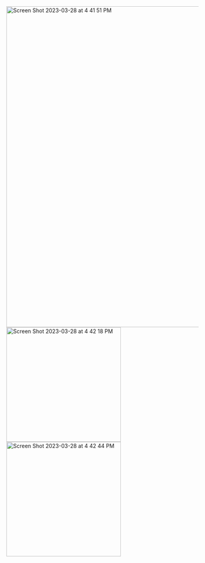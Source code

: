 <img width="840" alt="Screen Shot 2023-03-28 at 4 41 51 PM" src="https://user-images.githubusercontent.com/61883762/228362143-cdd3dee9-a04c-43dc-9a35-93229072c4d3.png">
<img width="300" alt="Screen Shot 2023-03-28 at 4 42 18 PM" src="https://user-images.githubusercontent.com/61883762/228362149-4bd6bd1a-0ed2-44fd-853b-96f263a9b583.png">
<img width="300" alt="Screen Shot 2023-03-28 at 4 42 44 PM" src="https://user-images.githubusercontent.com/61883762/228362150-a331555d-ec3e-4220-80f6-aae7c162225a.png">
